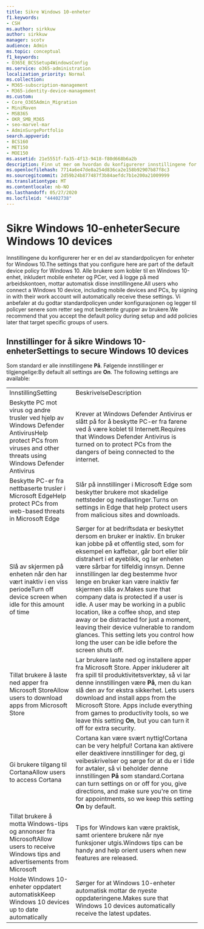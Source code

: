 ```yaml
---
title: Sikre Windows 10-enheter
f1.keywords:
- CSH
ms.author: sirkkuw
author: sirkkuw
manager: scotv
audience: Admin
ms.topic: conceptual
f1_keywords:
- O365E_BCSSetup4WindowsConfig
ms.service: o365-administration
localization_priority: Normal
ms.collection:
- M365-subscription-management
- M365-identity-device-management
ms.custom:
- Core_O365Admin_Migration
- MiniMaven
- MSB365
- OKR_SMB_M365
- seo-marvel-mar
- AdminSurgePortfolio
search.appverid:
- BCS160
- MET150
- MOE150
ms.assetid: 21e5551f-fa35-4f13-9418-f80d668b6a2b
description: Finn ut mer om hvordan du konfigurerer innstillingene for standard enhetspolicy som alle Windows 10-enheter mottar når du logger på jobb- eller skolekontoen.
ms.openlocfilehash: 7714a6e47de8a254d836ca2e158b92907b87f8c3
ms.sourcegitcommit: 2d59b24b877487f3b84aefdc7b1e200a21009999
ms.translationtype: MT
ms.contentlocale: nb-NO
ms.lasthandoff: 05/27/2020
ms.locfileid: "44402738"
---
```

# <a name="secure-windows-10-devices"></a><span data-ttu-id="71ab7-103">Sikre Windows 10-enheter</span><span class="sxs-lookup"><span data-stu-id="71ab7-103">Secure Windows 10 devices</span></span>

<span data-ttu-id="71ab7-104">Innstillingene du konfigurerer her er en del av standardpolicyen for enheter for Windows 10.</span><span class="sxs-lookup"><span data-stu-id="71ab7-104">The settings that you configure here are part of the default device policy for Windows 10.</span></span> <span data-ttu-id="71ab7-105">Alle brukere som kobler til en Windows 10-enhet, inkludert mobile enheter og PCer, ved å logge på med arbeidskontoen, mottar automatisk disse innstillingene.</span><span class="sxs-lookup"><span data-stu-id="71ab7-105">All users who connect a Windows 10 device, including mobile devices and PCs, by signing in with their work account will automatically receive these settings.</span></span> <span data-ttu-id="71ab7-106">Vi anbefaler at du godtar standardpolicyen under konfigurasjonen og legger til policyer senere som retter seg mot bestemte grupper av brukere.</span><span class="sxs-lookup"><span data-stu-id="71ab7-106">We recommend that you accept the default policy during setup and add policies later that target specific groups of users.</span></span>
  
## <a name="settings-to-secure-windows-10-devices"></a><span data-ttu-id="71ab7-107">Innstillinger for å sikre Windows 10-enheter</span><span class="sxs-lookup"><span data-stu-id="71ab7-107">Settings to secure Windows 10 devices</span></span>

<span data-ttu-id="71ab7-p102">Som standard er alle innstillingene **På**. Følgende innstillinger er tilgjengelige:</span><span class="sxs-lookup"><span data-stu-id="71ab7-p102">By default all settings are **On**. The following settings are available:</span></span>
  
|||
|:-----|:-----|
|<span data-ttu-id="71ab7-110">Innstilling</span><span class="sxs-lookup"><span data-stu-id="71ab7-110">Setting</span></span>  <br/> |<span data-ttu-id="71ab7-111">Beskrivelse</span><span class="sxs-lookup"><span data-stu-id="71ab7-111">Description</span></span>  <br/> |
|<span data-ttu-id="71ab7-112">Beskytte PC mot virus og andre trusler ved hjelp av Windows Defender Antivirus</span><span class="sxs-lookup"><span data-stu-id="71ab7-112">Help protect PCs from viruses and other threats using Windows Defender Antivirus</span></span>  <br/> |<span data-ttu-id="71ab7-113">Krever at Windows Defender Antivirus er slått på for å beskytte PC-er fra farene ved å være koblet til Internett.</span><span class="sxs-lookup"><span data-stu-id="71ab7-113">Requires that Windows Defender Antivirus is turned on to protect PCs from the dangers of being connected to the internet.</span></span>  <br/> |
|<span data-ttu-id="71ab7-114">Beskytte PC-er fra nettbaserte trusler i Microsoft Edge</span><span class="sxs-lookup"><span data-stu-id="71ab7-114">Help protect PCs from web-based threats in Microsoft Edge</span></span>  <br/> |<span data-ttu-id="71ab7-115">Slår på innstillinger i Microsoft Edge som beskytter brukere mot skadelige nettsteder og nedlastinger.</span><span class="sxs-lookup"><span data-stu-id="71ab7-115">Turns on settings in Edge that help protect users from malicious sites and downloads.</span></span>  <br/> |
|<span data-ttu-id="71ab7-116">Slå av skjermen på enheten når den har vært inaktiv i en viss periode</span><span class="sxs-lookup"><span data-stu-id="71ab7-116">Turn off device screen when idle for this amount of time</span></span>  <br/> |<span data-ttu-id="71ab7-p103">Sørger for at bedriftsdata er beskyttet dersom en bruker er inaktiv. En bruker kan jobbe på et offentlig sted, som for eksempel en kaffebar, går bort eller blir distrahert i et øyeblikk, og lar enheten være sårbar for tilfeldig innsyn. Denne innstillingen lar deg bestemme hvor lenge en bruker kan være inaktiv før skjermen slås av.</span><span class="sxs-lookup"><span data-stu-id="71ab7-p103">Makes sure that company data is protected if a user is idle. A user may be working in a public location, like a coffee shop, and step away or be distracted for just a moment, leaving their device vulnerable to random glances. This setting lets you control how long the user can be idle before the screen shuts off.</span></span>  <br/> |
|<span data-ttu-id="71ab7-120">Tillat brukere å laste ned apper fra Microsoft Store</span><span class="sxs-lookup"><span data-stu-id="71ab7-120">Allow users to download apps from Microsoft Store</span></span>  <br/> |<span data-ttu-id="71ab7-p104">Lar brukere laste ned og installere apper fra Microsoft Store. Apper inkluderer alt fra spill til produktivitetsverktøy, så vi lar denne innstillingen være **På**, men du kan slå den av for ekstra sikkerhet.  </span><span class="sxs-lookup"><span data-stu-id="71ab7-p104">Lets users download and install apps from the Microsoft Store. Apps include everything from games to productivity tools, so we leave this setting **On**, but you can turn it off for extra security.  </span></span><br/> |
|<span data-ttu-id="71ab7-123">Gi brukere tilgang til Cortana</span><span class="sxs-lookup"><span data-stu-id="71ab7-123">Allow users to access Cortana</span></span>  <br/> |<span data-ttu-id="71ab7-124">Cortana kan være svært nyttig!</span><span class="sxs-lookup"><span data-stu-id="71ab7-124">Cortana can be very helpful!</span></span> <span data-ttu-id="71ab7-125">Cortana kan aktivere eller deaktivere innstillinger for deg, gi veibeskrivelser og sørge for at du er i tide for avtaler, så vi beholder denne innstillingen **På** som standard.</span><span class="sxs-lookup"><span data-stu-id="71ab7-125">Cortana can turn settings on or off for you, give directions, and make sure you're on time for appointments, so we keep this setting **On** by default.</span></span>  <br/> |
|<span data-ttu-id="71ab7-126">Tillat brukere å motta Windows-tips og annonser fra Microsoft</span><span class="sxs-lookup"><span data-stu-id="71ab7-126">Allow users to receive Windows tips and advertisements from Microsoft</span></span>  <br/> |<span data-ttu-id="71ab7-127">Tips for Windows kan være praktisk, samt orientere brukere når nye funksjoner utgis.</span><span class="sxs-lookup"><span data-stu-id="71ab7-127">Windows tips can be handy and help orient users when new features are released.</span></span>  <br/> |
|<span data-ttu-id="71ab7-128">Holde Windows 10-enheter oppdatert automatisk</span><span class="sxs-lookup"><span data-stu-id="71ab7-128">Keep Windows 10 devices up to date automatically</span></span>  <br/> |<span data-ttu-id="71ab7-129">Sørger for at Windows 10-enheter automatisk mottar de nyeste oppdateringene.</span><span class="sxs-lookup"><span data-stu-id="71ab7-129">Makes sure that Windows 10 devices automatically receive the latest updates.</span></span>  <br/> |
   

